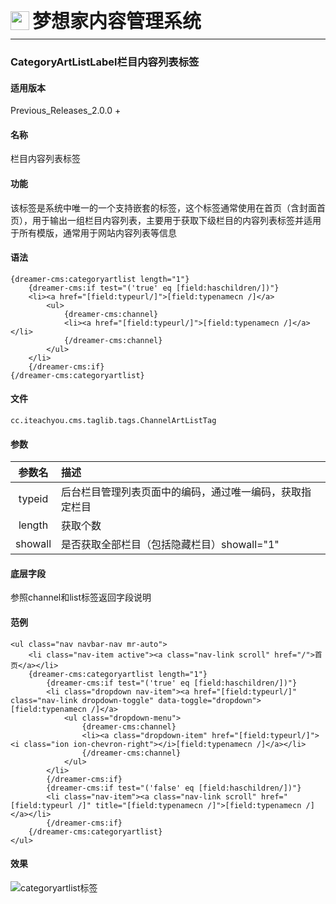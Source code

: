 <div style="display: flex;">
	<img src="https://oss.iteachyou.cc/logo.png" height="30" />
	<div style="margin-left: 5px; font-size: 30px; line-height: 30px; font-weight: bold;">梦想家内容管理系统</div>
</div>

----------
### CategoryArtListLabel栏目内容列表标签

#### 适用版本
<p>
Previous_Releases_2.0.0 + 
</p>

#### 名称
<p>
栏目内容列表标签
</p>

#### 功能
<p>
该标签是系统中唯一的一个支持嵌套的标签，这个标签通常使用在首页（含封面首页），用于输出一组栏目内容列表，主要用于获取下级栏目的内容列表标签并适用于所有模版，通常用于网站内容列表等信息
</p>

#### 语法
```html?linenums
{dreamer-cms:categoryartlist length="1"}
	{dreamer-cms:if test="('true' eq [field:haschildren/])"}
	<li><a href="[field:typeurl/]">[field:typenamecn /]</a>
		<ul>
			{dreamer-cms:channel}
			<li><a href="[field:typeurl/]">[field:typenamecn /]</a></li>
			{/dreamer-cms:channel}
		</ul>
	</li>
	{/dreamer-cms:if}
{/dreamer-cms:categoryartlist}
```

#### 文件
```java?linenums
cc.iteachyou.cms.taglib.tags.ChannelArtListTag
```

#### 参数
参数名|描述
:--:|:--
typeid|后台栏目管理列表页面中的编码，通过唯一编码，获取指定栏目
length|获取个数
showall|是否获取全部栏目（包括隐藏栏目）showall="1"

#### 底层字段
参照channel和list标签返回字段说明

#### 范例
```html?linenums
<ul class="nav navbar-nav mr-auto">
	<li class="nav-item active"><a class="nav-link scroll" href="/">首页</a></li>
	{dreamer-cms:categoryartlist length="1"}
		{dreamer-cms:if test="('true' eq [field:haschildren/])"}
		<li class="dropdown nav-item"><a href="[field:typeurl/]" class="nav-link dropdown-toggle" data-toggle="dropdown">[field:typenamecn /]</a>
			<ul class="dropdown-menu">
				{dreamer-cms:channel}
				<li><a class="dropdown-item" href="[field:typeurl/]"><i class="ion ion-chevron-right"></i>[field:typenamecn /]</a></li>
				{/dreamer-cms:channel}
			</ul>
		</li>
		{/dreamer-cms:if}
		{dreamer-cms:if test="('false' eq [field:haschildren/])"}
		<li class="nav-item"><a class="nav-link scroll" href="[field:typeurl /]" title="[field:typenamecn /]">[field:typenamecn /]</a></li>
		{/dreamer-cms:if}
	{/dreamer-cms:categoryartlist}
</ul>
```

#### 效果
![categoryartlist标签](https://oss.iteachyou.cc/20190820095818.png "categoryartlist标签")
